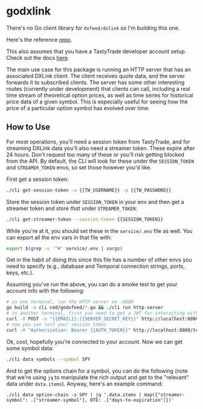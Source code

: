 # godxlink

There's no Go client library for `dxfeed/dxlink` so I'm building this one.

Here's the reference [repo](https://github.com/dxFeed/dxLink).

This also assumes that you have a TastyTrade developer account setup. Check out the docs [here](https://developer.tastytrade.com/).

The main use case for this package is running an HTTP server that has an associated DXLink client. The client receives quote data, and the server forwards it to subscribed clients. The server has some other interesting routes (currently under development) that clients can call, including a real time stream of theoretical option prices, as well as time series for historical price data of a given symbol. This is especially useful for seeing how the price of a particular option symbol has evolved over time.

## How to Use

For most operations, you'll need a session token from TastyTrade, and for streaming DXLink data you'll also need a streamer token. These expire after 24 hours. Don't request too many of these or you'll risk getting blocked from the API. By default, the CLI will look for these under the `SESSION_TOKEN` and `STREAMER_TOKEN` envs, so set those however you'd like.

First get a session token:

```bash
./cli get-session-token -u {{TW_USERNAME}} -p {{TW_PASSWORD}}
```

Store the session token under `SESSION_TOKEN` in your env and then get a streamer token and store _that_ under `STREAMER_TOKEN`:

```bash
./cli get-streamer-token --session-token {{SESSION_TOKEN}}
```

While you're at it, you should set these in the `service/.env` file as well. You can export all the env vars in that file with:

```bash
export $(grep -v '^#' service/.env | xargs)
```

Get in the habit of doing this since this file has a number of other envs you need to specify (e.g., database and Temporal connection strings, ports, keys, etc.).

Assuming you've run the above, you can do a smoke test to get your account info with the following:

```bash
# in one terminal, run the HTTP server on :8080
go build -o cli cmd/godxfeed/*.go && ./cli run http-server
# in another terminal, first you need to get a JWT for interacting with the server
curl -X POST -u "{{EMAIL}}:{{SERVER_SECRET_KEY}}" http://localhost:8080/token
# now you can test your session token
curl -H "Authorization: Bearer {{AUTH_TOKEN}}" http://localhost:8080/test-session-token --url-query session-token={{SESSION_TOKEN}}
```

Ok, cool, hopefully you're connected to your account. Now we can get some symbol data:

```bash
./cli data symbols --symbol SPY
```

And to get the options chain for a symbol, you can do the following (note that we're using `jq` to manipulate the rich output and get to the "relevant" data under `data.items`). Anyway, here's an example command:

```
./cli data option-chain -s SPY | jq '.data.items | map({"streamer-symbol": .["streamer-symbol"], DTE: .["days-to-expiration"]})'
```
